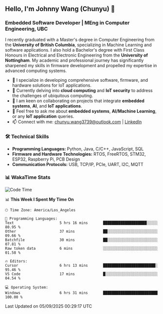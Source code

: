 ## Hello, I'm Johnny Wang (Chunyu) 👋

### Embedded Software Developer | MEng in Computer Engineering, UBC

I recently graduated with a Master's degree in Computer Engineering from the **University of British Columbia**, specializing in Machine Learning and software applications. I also hold a Bachelor's degree with First Class Honours in Electrical and Electronic Engineering from the **University of Nottingham**. My academic and professional journey has significantly sharpened my skills in firmware development and propelled my expertise in advanced computing systems.

- 🔭 I specialize in developing comprehensive software, firmware, and hardware solutions for IoT applications.
- 🌱 Currently delving into **cloud computing** and **IoT security** to address the challenges of ubiquitous computing.
- 🤝 I am keen on collaborating on projects that integrate **embedded systems**, **AI**, and **IoT applications**.
- 💬 Feel free to ask me about **embedded systems**, **AI/Machine Learning**, or any **IoT application** queries.
- 📫 Connect with me: [chunyu.wang3739@outlook.com](mailto:chunyu.wang3739@outlook.com) | [LinkedIn](https://www.linkedin.com/in/shycw1/)


### 🛠️ Technical Skills
- **Programming Languages:** Python, Java, C/C++, JavaScript, SQL
- **Firmware and Hardware Technologies:** RTOS, FreeRTOS, STM32, ESP32, Raspberry Pi, PCB Design
- **Communication Protocols:** USB, TCP/IP, PCIe, UART, I2C, MQTT

### 📊 WakaTime Stats
<!--START_SECTION:waka-->
![Code Time](http://img.shields.io/badge/Code%20Time-128%20hrs%2040%20mins-blue)

📊 **This Week I Spent My Time On** 

```text
🕑︎ Time Zone: America/Los_Angeles

💬 Programming Languages: 
Text                     5 hrs 16 mins       ████████████████████░░░░░   80.95 % 
Other                    37 mins             ██░░░░░░░░░░░░░░░░░░░░░░░   09.66 % 
Batchfile                30 mins             ██░░░░░░░░░░░░░░░░░░░░░░░   07.81 % 
Raw token data           6 mins              ░░░░░░░░░░░░░░░░░░░░░░░░░   01.58 % 

🔥 Editors: 
Cursor                   6 hrs 13 mins       ████████████████████████░   95.46 % 
VS Code                  17 mins             █░░░░░░░░░░░░░░░░░░░░░░░░   04.54 % 

💻 Operating System: 
Windows                  6 hrs 31 mins       █████████████████████████   100.00 % 
```


 Last Updated on 05/09/2025 00:29:17 UTC
<!--END_SECTION:waka-->
